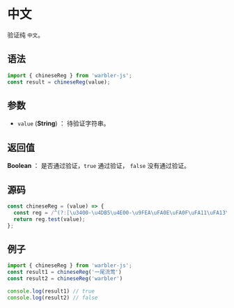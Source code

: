 <!--
 * @Author: 一尾流莺
 * @Description:中文
 * @Date: 2021-09-13 18:18:23
 * @LastEditTime: 2021-10-14 09:29:07
 * @FilePath: \warblerjs-guide\docs\guide\form\chineseReg.md
-->

# 中文

验证纯 `中文`。

## 语法

```js
import { chineseReg } from 'warbler-js';
const result = chineseReg(value);
```

## 参数

- `value` (**String**) ： 待验证字符串。

## 返回值

**Boolean** ： 是否通过验证，`true` 通过验证， `false` 没有通过验证。

## 源码

```js
const chineseReg = (value) => {
  const reg = /^(?:[\u3400-\u4DB5\u4E00-\u9FEA\uFA0E\uFA0F\uFA11\uFA13\uFA14\uFA1F\uFA21\uFA23\uFA24\uFA27-\uFA29]|[\uD840-\uD868\uD86A-\uD86C\uD86F-\uD872\uD874-\uD879][\uDC00-\uDFFF]|\uD869[\uDC00-\uDED6\uDF00-\uDFFF]|\uD86D[\uDC00-\uDF34\uDF40-\uDFFF]|\uD86E[\uDC00-\uDC1D\uDC20-\uDFFF]|\uD873[\uDC00-\uDEA1\uDEB0-\uDFFF]|\uD87A[\uDC00-\uDFE0])+$/;
  return reg.test(value);
};
```

## 例子

```js
import { chineseReg } from 'warbler-js';
const result1 = chineseReg('一尾流莺')
const result2 = chineseReg('warbler')

console.log(result1) // true
console.log(result2) // false
```
